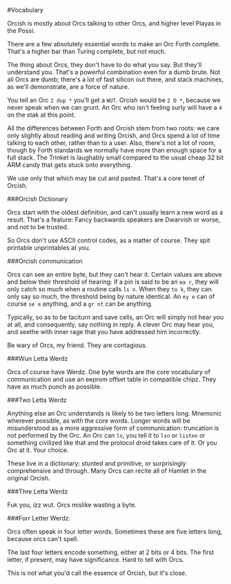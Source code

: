 #Vocabulary

Orcish is mostly about Orcs talking to other Orcs, and higher level Playas in the Possi.

There are a few absolutely essential words to make an Orc Forth complete. That's a higher bar than Turing complete, but not much. 

The thing about Orcs, they don't have to do what you say. But they'll understand you. That's a powerful combination even for a dumb brute. Not all Orcs are dumb; there's a lot of fast silicon out there, and stack machines, as we'll demonstrate, are a force of nature. 

You tell an Orc `2 dup *` you'll get a `WUT`. Orcish would be `2 D *`, because we never speak when we can grunt. An Orc who isn't feeling surly will have a `4` on the stak at this point. 

All the differences between Forth and Orcish stem from two roots: we care only slightly about reading and writing Orcish, and Orcs spend a lot of time talking to each other, rather than to a user. Also, there's not a lot of room, though by Forth standards we normally have more than enough space for a full stack. The Trinket is laughably small compared to the usual cheap 32 bit ARM candy that gets stuck onto everything. 

We use only that which may be cut and pasted. That's a core tenet of Orcish. 

###Orcish Dictionary

Orcs start with the oldest definition, and can't usually learn a new word as a result. That's a feature: Fancy backwards speakers are Dwarvish or worse, and not to be trusted. 

So Orcs don't use ASCII control codes, as a matter of course. They spit printable unprintables at you. 

###Orcish communication

Orcs can see an entire byte, but they can't hear it. Certain values are above and below their threshold of hearing: if a pin is said to be an `ea r`, they will only catch so much when a routine calls `ls n`. When they `to k`, they can only say so much, the threshold being by nature identical. An `ey e` can of course `se e` anything, and a `gr nt` can be anything. 

Typically, so as to be taciturn and save cells, an Orc will simply not hear you at all, and consequently, say nothing in reply. A clever Orc may hear you, and seethe with inner rage that you have addressed him incorrectly. 

Be wary of Orcs, my friend. They are contagious. 

###Wun Letta Werdz

Orcs of course have Werdz. One byte words are the core vocabulary of communication and use an eeprom offset table in compatible chipz. They have as much punch as possible.

###Two Letta Werdz

Anything else an Orc understands is likely to be two letters long. Mnemonic wherever possible, as with the core words. Longer words will be misunderstood as a more aggressive form of communication: truncation is not performed by the Orc. An Orc can `ls`, you tell it to `lsn` or `listen` or something civilized like that and the protocol droid takes care of it. Or you Orc at it. Your choice. 

These live in a dictionary: stunted and primitive, or surprisingly comprehensive and through. Many Orcs can recite all of Hamlet in the original Orcish. 


###Thre Letta Werdz

Fuk you, izz wut. Orcs mislike wasting a byte.

###Forr Letter Werdz.

Orcs often speak in four letter words. Sometimes these are five letters long, because orcs can't spell. 

The last four letters encode something, either at 2 bits or 4 bits. The first letter, if present, may have significance. Hard to tell with Orcs. 

This is not what you'd call the essence of Orcish, but it's close.